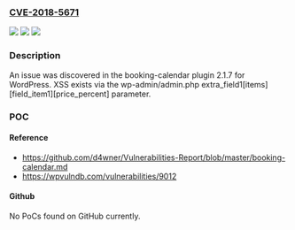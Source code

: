 ### [CVE-2018-5671](https://cve.mitre.org/cgi-bin/cvename.cgi?name=CVE-2018-5671)
![](https://img.shields.io/static/v1?label=Product&message=n%2Fa&color=blue)
![](https://img.shields.io/static/v1?label=Version&message=n%2Fa&color=blue)
![](https://img.shields.io/static/v1?label=Vulnerability&message=n%2Fa&color=brighgreen)

### Description

An issue was discovered in the booking-calendar plugin 2.1.7 for WordPress. XSS exists via the wp-admin/admin.php extra_field1[items][field_item1][price_percent] parameter.

### POC

#### Reference
- https://github.com/d4wner/Vulnerabilities-Report/blob/master/booking-calendar.md
- https://wpvulndb.com/vulnerabilities/9012

#### Github
No PoCs found on GitHub currently.

